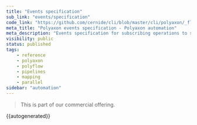 ```yaml
---
title: "Events specification"
sub_link: "events/specification"
code_link: "https://github.com/cernide/cli/blob/master/cli/polyaxon/_flow/events/__init__.py"
meta_title: "Polyaxon events specification - Polyaxon automation"
meta_description: "Events specification for subscribing operations to specific external triggers or internal conditions."
visibility: public
status: published
tags:
    - reference
    - polyaxon
    - polyflow
    - pipelines
    - mapping
    - parallel
sidebar: "automation"
---
```


<blockquote class="commercial">This is part of our commercial offering.</blockquote>

{{autogenerated}}
